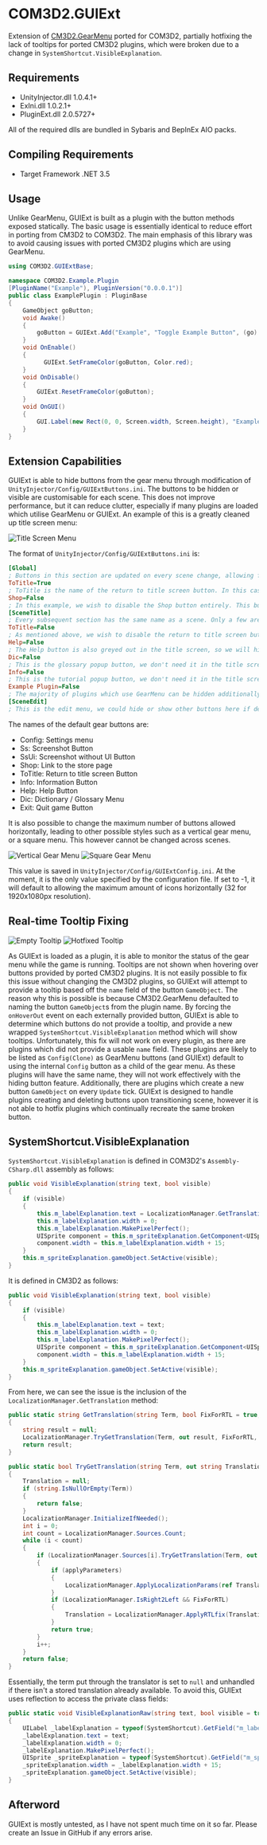 # COM3D2.GUIExt
Extension of [CM3D2.GearMenu](https://github.com/neguse11/CM3D2.GearMenu) ported for COM3D2, partially hotfixing the lack of tooltips for ported CM3D2 plugins, which were broken due to a change in `SystemShortcut.VisibleExplanation`.

## Requirements

- UnityInjector.dll 1.0.4.1+
- ExIni.dll 1.0.2.1+
- PluginExt.dll 2.0.5727+

All of the required dlls are bundled in Sybaris and BepInEx AIO packs.

## Compiling Requirements

- Target Framework .NET 3.5

## Usage

Unlike GearMenu, GUIExt is built as a plugin with the button methods exposed statically. The basic usage is essentially identical to reduce effort in porting from CM3D2 to COM3D2. The main emphasis of this library was to avoid causing issues with ported CM3D2 plugins which are using GearMenu.

```C#
using COM3D2.GUIExtBase;

namespace COM3D2.Example.Plugin
[PluginName("Example"), PluginVersion("0.0.0.1")]
public class ExamplePlugin : PluginBase
{
	GameObject goButton;
	void Awake()
	{
		goButton = GUIExt.Add("Example", "Toggle Example Button", (go) => { enabled = !enabled; });
	}
	void OnEnable()
	{
	      GUIExt.SetFrameColor(goButton, Color.red);
	}
	void OnDisable()
	{
		GUIExt.ResetFrameColor(goButton);
	}
	void OnGUI()
	{
		GUI.Label(new Rect(0, 0, Screen.width, Screen.height), "Example Text");
	}
}
```

## Extension Capabilities

GUIExt is able to hide buttons from the gear menu through modification of `UnityInjector/Config/GUIExtButtons.ini`. The buttons to be hidden or visible are customisable for each scene. This does not improve performance, but it can reduce clutter, especially if many plugins are loaded which utilise GearMenu or GUIExt. An example of this is a greatly cleaned up title screen menu:

![Title Screen Menu](img/title.png)

The format of `UnityInjector/Config/GUIExtButtons.ini` is:
```ini
[Global]
; Buttons in this section are updated on every scene change, allowing for either whitelisting or blacklisting depending on usage
ToTitle=True
; ToTitle is the name of the return to title screen button. In this case, we wish to only disable it in the title screen, so we enable it everywhere else
Shop=False
; In this example, we wish to disable the Shop button entirely. This button only appears if you are connected to the internet.
[SceneTitle]
; Every subsequent section has the same name as a scene. Only a few are listed in the default config, but any scene in the game can be used.
ToTitle=False
; As mentioned above, we wish to disable the return to title screen button while in the title screen, as it is useless.
Help=False
; The Help button is also greyed out in the title screen, so we will hide it.
Dic=False
; This is the glossary popup button, we don't need it in the title screen.
Info=False
; This is the tutorial popup button, we don't need it in the title screen.
Example Plugin=False
; The majority of plugins which use GearMenu can be hidden additionally. More details on their naming is provided below.
[SceneEdit]
; This is the edit menu, we could hide or show other buttons here if desired
```

The names of the default gear buttons are:

- Config: Settings menu
- Ss: Screenshot Button
- SsUi: Screenshot without UI Button
- Shop: Link to the store page
- ToTitle: Return to title screen Button
- Info: Information Button
- Help: Help Button
- Dic: Dictionary / Glossary Menu
- Exit: Quit game Button

It is also possible to change the maximum number of buttons allowed horizontally, leading to other possible styles such as a vertical gear menu, or a square menu. This however cannot be changed across scenes.

![Vertical Gear Menu](img/vertical.png)
![Square Gear Menu](img/menu.png)

This value is saved in `UnityInjector/Config/GUIExtConfig.ini`. At the moment, it is the only value specified by the configuration file. If set to -1, it will default to allowing the maximum amount of icons horizontally (32 for 1920x1080px resolution).

## Real-time Tooltip Fixing

![Empty Tooltip](img/tooltip-not-visible.png)
![Hotfixed Tooltip](img/tooltip-visible.png)

As GUIExt is loaded as a plugin, it is able to monitor the status of the gear menu while the game is running. Tooltips are not shown when hovering over buttons provided by ported CM3D2 plugins. It is not easily possible to fix this issue without changing the CM3D2 plugins, so GUIExt will attempt to provide a tooltip based off the `name` field of the button `GameObject`. The reason why this is possible is because CM3D2.GearMenu defaulted to naming the button `GameObject`s from the plugin name. By forcing the `onHoverOut` event on each externally provided button, GUIExt is able to determine which buttons do not provide a tooltip, and provide a new wrapped `SystemShortcut.VisibleExplanation` method which will show tooltips. Unfortunately, this fix will not work on every plugin, as there are plugins which did not provide a usable `name` field. These plugins are likely to be listed as `Config(Clone)` as GearMenu buttons (and GUIExt) default to using the internal `Config` button as a child of the gear menu. As these plugins will have the same name, they will not work effectively with the hiding button feature. Additionally, there are plugins which create a new button `GameObject` on every `Update` tick. GUIExt is designed to handle plugins creating and deleting buttons upon transitioning scene, however it is not able to hotfix plugins which continually recreate the same broken button.

## SystemShortcut.VisibleExplanation

`SystemShortcut.VisibleExplanation` is defined in COM3D2's `Assembly-CSharp.dll` assembly as follows:

```C#
public void VisibleExplanation(string text, bool visible)
{
	if (visible)
	{
		this.m_labelExplanation.text = LocalizationManager.GetTranslation(text, true, 0, true, false, null, null);
		this.m_labelExplanation.width = 0;
		this.m_labelExplanation.MakePixelPerfect();
		UISprite component = this.m_spriteExplanation.GetComponent<UISprite>();
		component.width = this.m_labelExplanation.width + 15;
	}
	this.m_spriteExplanation.gameObject.SetActive(visible);
}
```

It is defined in CM3D2 as follows:
```C#
public void VisibleExplanation(string text, bool visible)
{
	if (visible)
	{
		this.m_labelExplanation.text = text;
		this.m_labelExplanation.width = 0;
		this.m_labelExplanation.MakePixelPerfect();
		UISprite component = this.m_spriteExplanation.GetComponent<UISprite>();
		component.width = this.m_labelExplanation.width + 15;
	}
	this.m_spriteExplanation.gameObject.SetActive(visible);
}
```

From here, we can see the issue is the inclusion of the `LocalizationManager.GetTranslation` method:

```C#
public static string GetTranslation(string Term, bool FixForRTL = true, int maxLineLengthForRTL = 0, bool ignoreRTLnumbers = true, bool applyParameters = false, GameObject localParametersRoot = null, string overrideLanguage = null)
{
	string result = null;
	LocalizationManager.TryGetTranslation(Term, out result, FixForRTL, maxLineLengthForRTL, ignoreRTLnumbers, applyParameters, localParametersRoot, overrideLanguage);
	return result;
}
```

```C#
public static bool TryGetTranslation(string Term, out string Translation, bool FixForRTL = true, int maxLineLengthForRTL = 0, bool ignoreRTLnumbers = true, bool applyParameters = false, GameObject localParametersRoot = null, string overrideLanguage = null)
{
	Translation = null;
	if (string.IsNullOrEmpty(Term))
	{
		return false;
	}
	LocalizationManager.InitializeIfNeeded();
	int i = 0;
	int count = LocalizationManager.Sources.Count;
	while (i < count)
	{
		if (LocalizationManager.Sources[i].TryGetTranslation(Term, out Translation, overrideLanguage, null, false, false))
		{
			if (applyParameters)
			{
				LocalizationManager.ApplyLocalizationParams(ref Translation, localParametersRoot);
			}
			if (LocalizationManager.IsRight2Left && FixForRTL)
			{
				Translation = LocalizationManager.ApplyRTLfix(Translation, maxLineLengthForRTL, ignoreRTLnumbers);
			}
			return true;
		}
		i++;
	}
	return false;
}
```

Essentially, the term put through the translator is set to `null` and unhandled if there isn't a stored translation already available. To avoid this, GUIExt uses reflection to access the private class fields:

```C#
public static void VisibleExplanationRaw(string text, bool visible = true)
{
	UILabel _labelExplanation = typeof(SystemShortcut).GetField("m_labelExplanation", BindingFlags.Instance | BindingFlags.NonPublic).GetValue(_SysShortcut) as UILabel;
  	_labelExplanation.text = text;
	_labelExplanation.width = 0;
	_labelExplanation.MakePixelPerfect();
	UISprite _spriteExplanation = typeof(SystemShortcut).GetField("m_spriteExplanation", BindingFlags.Instance | BindingFlags.NonPublic).GetValue(_SysShortcut) as UISprite;
	_spriteExplanation.width = _labelExplanation.width + 15;
	_spriteExplanation.gameObject.SetActive(visible);
}
```

## Afterword

GUIExt is mostly untested, as I have not spent much time on it so far. Please create an Issue in GitHub if any errors arise.
